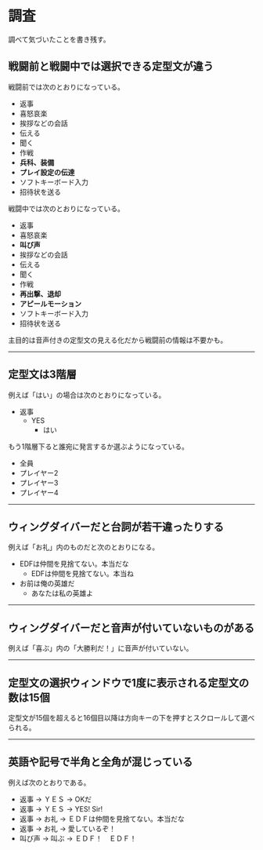 # 調査
調べて気づいたことを書き残す。

## 戦闘前と戦闘中では選択できる定型文が違う

戦闘前では次のとおりになっている。

- 返事
- 喜怒哀楽
- 挨拶などの会話
- 伝える
- 聞く
- 作戦
- __兵科、装備__
- __プレイ設定の伝達__
- ソフトキーボード入力
- 招待状を送る

戦闘中では次のとおりになっている。

- 返事
- 喜怒哀楽
- __叫び声__
- 挨拶などの会話
- 伝える
- 聞く
- 作戦
- __再出撃、退却__
- __アピールモーション__
- ソフトキーボード入力
- 招待状を送る

主目的は音声付きの定型文の見える化だから戦闘前の情報は不要かも。

___
## 定型文は3階層

例えば「はい」の場合は次のとおりになっている。

- 返事
    - YES
        - はい

もう1階層下ると誰宛に発言するか選ぶようになっている。

- 全員
- プレイヤー2
- プレイヤー3
- プレイヤー4

___
## ウィングダイバーだと台詞が若干違ったりする

例えば「お礼」内のものだと次のとおりになる。

- EDFは仲間を見捨てない。本当だな
    - EDFは仲間を見捨てない。本当ね
- お前は俺の英雄だ
    - あなたは私の英雄よ

___
## ウィングダイバーだと音声が付いていないものがある

例えば「喜ぶ」内の「大勝利だ！」に音声が付いていない。

___
## 定型文の選択ウィンドウで1度に表示される定型文の数は15個

定型文が15個を超えると16個目以降は方向キーの下を押すとスクロールして選べられる。

___
## 英語や記号で半角と全角が混じっている

例えば次のとおりである。

- 返事 -> ＹＥＳ -> OKだ
- 返事 -> ＹＥＳ -> YES! Sir!
- 返事 -> お礼 -> ＥＤＦは仲間を見捨てない。本当だな
- 返事 -> お礼 -> 愛しているぞ！
- 叫び声 -> 叫ぶ -> ＥＤＦ！　ＥＤＦ！